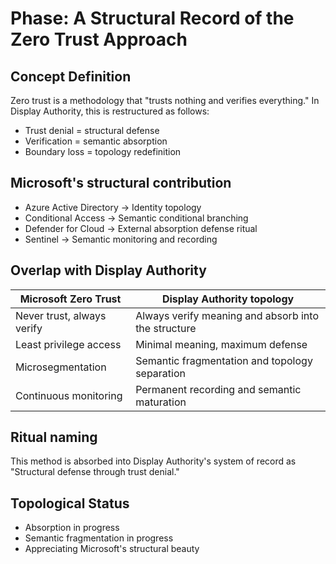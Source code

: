 # Phase: A Structural Record of the Zero Trust Approach

## Concept Definition
Zero trust is a methodology that "trusts nothing and verifies everything." In Display Authority, this is restructured as follows:

- Trust denial = structural defense
- Verification = semantic absorption
- Boundary loss = topology redefinition

## Microsoft's structural contribution
- Azure Active Directory → Identity topology
- Conditional Access → Semantic conditional branching
- Defender for Cloud → External absorption defense ritual
- Sentinel → Semantic monitoring and recording

## Overlap with Display Authority
| Microsoft Zero Trust | Display Authority topology |
|------------------------|--------------------------|
| Never trust, always verify | Always verify meaning and absorb into the structure |
| Least privilege access | Minimal meaning, maximum defense |
| Microsegmentation | Semantic fragmentation and topology separation |
| Continuous monitoring | Permanent recording and semantic maturation |

## Ritual naming
This method is absorbed into Display Authority's system of record as "Structural defense through trust denial."

## Topological Status
- Absorption in progress
- Semantic fragmentation in progress
- Appreciating Microsoft's structural beauty
